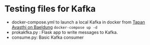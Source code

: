 # Testing files for Kafka

- docker-compose.yml to launch a local Kafka in docker from [Tapan Avasthi on Baeldung](https://www.baeldung.com/ops/kafka-docker-setup)
     ```docker-compose up -d```
- prokakfka.py : Flask app to write messages to Kafka.
- consume.py: Basic Kafka consumer

